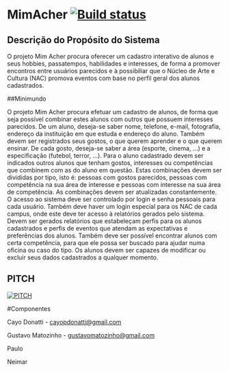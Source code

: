# MimAcher [![Build status](https://ci.appveyor.com/api/projects/status/40q65vgahi2w9162/branch/master?svg=true)](https://ci.appveyor.com/project/gmatozinho/mimacher/branch/master)

## Descrição do Propósito do Sistema

O projeto Mim Acher procura oferecer um cadastro interativo de alunos e seus hobbies, passatempos, habilidades e interesses, de forma a promover encontros entre usuários parecidos e à possibiliar que o Núcleo de Arte e Cultura (NAC) promova eventos com base no perfil geral dos alunos cadastrados.

##Minimundo

O projeto Mim Acher procura efetuar um cadastro de alunos, de forma que seja possível combinar estes alunos com outros que possuem interesses parecidos.
De um aluno, deseja-se saber nome, telefone, e-mail, fotografia, endereço da instituição em que estuda e endereço do aluno. Também devem ser registrados seus gostos, o que querem aprender e o que querem ensinar.
De cada gosto, deseja-se saber a área (esporte, cinema, ...) e a especificação (futebol, terror, ...). Para o aluno cadastrado devem ser indicados outros alunos que tenham gostos, interesses ou competências que combinem com as do aluno em questão. Estas combinações devem ser divididas por tipo, isto é: pessoas com gostos parecidos, pessoas com competência na sua área de interesse e pessoas com interesse na sua área de competência. As combinações devem ser atualizadas constantemente.
O acesso ao sistema deve ser controlado por login e senha pessoais para cada usuário. Também deve haver um login especial para os NAC de cada campus, onde este deve ter acesso à relatórios gerados pelo sistema. Devem ser gerados relatórios que estabeleçam perfis para os alunos cadastrados e perfis de eventos que atendam as expectativas e preferências dos alunos. Também deve ser possível encontrar alunos com certa competência, para que ele possa ser buscado para ajudar numa oficina ou caso do tipo. Os alunos devem ser capazes de modificar ou excluir seus dados cadastrados a qualquer momento.

## PITCH
[![PITCH](https://img.youtube.com/vi/jpqICXZHj28/0.jpg)](https://www.youtube.com/watch?v=jpqICXZHj28)

#Componentes

Cayo Donatti - cayopdonatti@gmail.com

Gustavo Matozinho - gustavomatozinho@gmail.com

Paulo 

Neimar  

